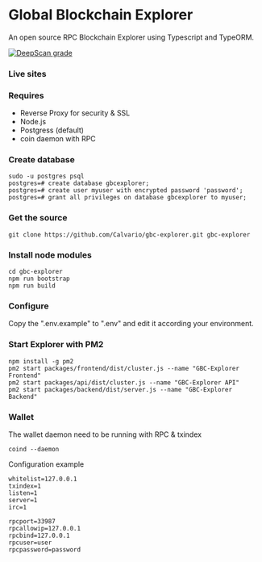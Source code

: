 Global Blockchain Explorer
================

An open source RPC Blockchain Explorer using Typescript and TypeORM.

[![DeepScan grade](https://deepscan.io/api/teams/10460/projects/13319/branches/220035/badge/grade.svg)](https://deepscan.io/dashboard#view=project&tid=10460&pid=13319&bid=220035)

### Live sites


### Requires

*  Reverse Proxy for security & SSL
*  Node.js
*  Postgress (default)
*  coin daemon with RPC

### Create database

    sudo -u postgres psql
    postgres=# create database gbcexplorer;
    postgres=# create user myuser with encrypted password 'password';
    postgres=# grant all privileges on database gbcexplorer to myuser;

### Get the source

    git clone https://github.com/Calvario/gbc-explorer.git gbc-explorer

### Install node modules

    cd gbc-explorer
    npm run bootstrap
    npm run build

### Configure

Copy the ".env.example" to ".env" and edit it according your environment.

### Start Explorer with PM2

    npm install -g pm2
    pm2 start packages/frontend/dist/cluster.js --name "GBC-Explorer Frontend"
    pm2 start packages/api/dist/cluster.js --name "GBC-Explorer API"
    pm2 start packages/backend/dist/server.js --name "GBC-Explorer Backend"

### Wallet

The wallet daemon need to be running with RPC & txindex

    coind --daemon

Configuration example

    whitelist=127.0.0.1
    txindex=1
    listen=1
    server=1
    irc=1

    rpcport=33987
    rpcallowip=127.0.0.1
    rpcbind=127.0.0.1
    rpcuser=user
    rpcpassword=password